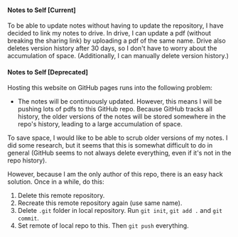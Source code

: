 #### Notes to Self [Current]

To be able to update notes without having to update the repository, I have decided to link my notes to drive. In drive, I can update a pdf (without breaking the sharing link) by uploading a pdf of the same name. Drive also deletes version history after 30 days, so I don't have to worry about the accumulation of space. (Additionally, I can manually delete version history.)

#### Notes to Self [Deprecated]

Hosting this website on GitHub pages runs into the following problem:

- The notes will be continuously updated. However, this means I will be pushing lots of pdfs to this GitHub repo. Because GitHub tracks all history, the older versions of the notes will be stored somewhere in the repo's history, leading to a large accumulation of space.

To save space, I would like to be able to scrub older versions of my notes. I did some research, but it seems that this is somewhat difficult to do in general (GitHub seems to not always delete everything, even if it's not in the repo history).

However, because I am the only author of this repo, there is an easy hack solution. Once in a while, do this:

1. Delete this remote repository.
2. Recreate this remote repository again (use same name).
3. Delete `.git` folder in local repository. Run `git init`, `git add .` and `git commit`. 
4. Set remote of local repo to this. Then `git push` everything.